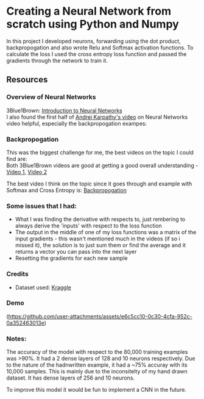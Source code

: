 # Creating a Neural Network from scratch using Python and Numpy

In this project I developed neurons, forwarding using the dot product, backpropogation and also wrote Relu and Softmax activation functions.
To calculate the loss I used the cross entropy loss function and passed the gradients through the network to train it.

## Resources
### Overview of Neural Networks
3Blue1Brown: [Introduction to Neural Networks](https://youtu.be/aircAruvnKk?si=M6Z-t2gqKkVAHlc8)
<br>
I also found the first half of [Andrej Karpathy's video](https://youtu.be/VMj-3S1tku0?si=PrqS_rUXRezc69Yy) on Neural Networks video helpful, especially the backpropogation exampes: 

### Backpropogation
This was the biggest challenge for me, the best videos on the topic I could find are:
<br>
Both 3Blue1Brown videos are good at getting a good overall understanding - [Video 1](https://www.youtube.com/watch?v=Ilg3gGewQ5U&list=PLZHQObOWTQDNU6R1_67000Dx_ZCJB-3pi&index=3), [Video 2](https://www.youtube.com/watch?v=tIeHLnjs5U8&list=PLZHQObOWTQDNU6R1_67000Dx_ZCJB-3pi&index=4)

The best video I think on the topic since it goes through and example with Softmax and Cross Entropy is: [Backpropogation](https://www.youtube.com/watch?v=VkHfRKewkWw)


### Some issues that I had: 
- What I was finding the derivative with respects to, just rembering to always derive the 'inputs' with respect to the loss function
- The output in the middle of one of my loss functions was a matrix of the input gradients - this wasn't mentioned much in the videos (if so i missed it), the solution is to just sum them or find the average and it returns a vector you can pass into the next layer
- Resetting the gradients for each new sample

### Credits
- Dataset used: [Kraggle](https://www.kaggle.com/datasets/jcprogjava/handwritten-digits-dataset-not-in-mnist)


### Demo
(https://github.com/user-attachments/assets/e6c5cc10-0c30-4cfa-952c-0a352463013e)

### Notes:
The accuracy of the model with respect to the 80,000 training examples was >90%. It had a 2 dense layers of 128 and 10 neurons respectively.
Due to the nature of the hadnwritten example, it had a  ~75% accuray with its 10,000 samples. This is mainly due to the inconsitelty of my hand drawn dataset. It has dense layers of 256 and 10 neurons.

To improve this model it would be fun to implement a CNN in the future.


